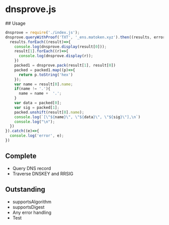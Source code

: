 




# dnsprove.js 

## Usage

```js
dnsprove = require('./index.js');
dnsprove.queryWithProof('TXT', '_ens.matoken.xyz').then((results, error)=>{
  results.forEach((result)=>{ 
    console.log(dnsprove.display(result[0]));
    result[1].forEach((r)=>{
      console.log(dnsprove.display(r));
    })
    packed1 = dnsprove.pack(result[1], result[0])
    packed = packed1.map((p)=>{
      return p.toString('hex')
    });
    var name = result[0].name;
    if(name != '.'){
      name = name +  '.';
    }
    var data = packed[0];
    var sig = packed[1];
    packed.unshift(result[0].name);
    console.log(`[\"${name}\", \"${data}\", \"${sig}\"],\n`)
    console.log("\n");
  })
}).catch((e)=>{
  console.log('error', e);
})
```

## Complete

- Query DNS record
- Traverse DNSKEY and RRSIG 

## Outstanding

- supportsAlgorithm
- supportsDigest
- Any error handling
- Test